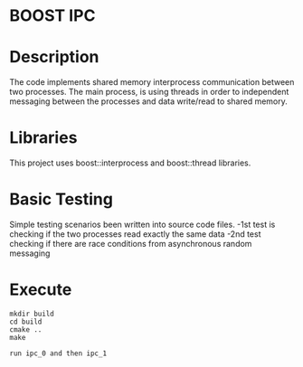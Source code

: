 BOOST IPC
=========

Description
===========
The code implements shared memory interprocess communication between two processes. 
The main process, is using threads in order to independent messaging between the processes and data write/read to shared memory.

Libraries
=========
This project uses boost::interprocess and boost::thread libraries.

Basic Testing
=======
Simple testing scenarios been written into source code files.
	-1st test is checking if the two processes read exactly the same data
	-2nd test checking if there are race conditions from asynchronous random messaging

Execute
=======
	mkdir build
	cd build
	cmake ..
	make

	run ipc_0 and then ipc_1

